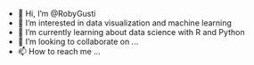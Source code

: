 - 👋 Hi, I’m @RobyGusti
- 👀 I’m interested in data visualization and machine learning
- 🌱 I’m currently learning about data science with R and Python
- 💞️ I’m looking to collaborate on ...
- 📫 How to reach me ...

<!---
RobyGusti/RobyGusti is a ✨ special ✨ repository because its `README.md` (this file) appears on your GitHub profile.
You can click the Preview link to take a look at your changes.
--->

